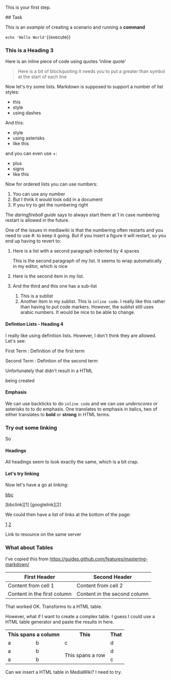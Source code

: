 This is your first step.

## Task

This is an _example_ of creating a scenario and running a **command**

`echo 'Hello World'`{{execute}}

### This is a Heading 3

Here is an inline piece of code using quotes 'inline quote'

> Here is a bit of blockquoting
> it needs you to put a greater than symbol at the start of
> each line

Now let's try some lists.  Markdown is supposed to support a number of list styles:

- this
- style
- using dashes

And this:
* style
* using asterisks
* like this

and you can even use +:
+ plus
+ signs
+ like this

Now for ordered lists you can use numbers:

1. You can use any number
1. But I think it would look odd in a document
1. If you try to get the numbering right

The _daringfireball guide_ says to always start them at 1 in case numbering restart is allowed in the future.

One of the issues in mediawiki is that the numbering often restarts and you need to use #: to keep it going. But if you insert a figure it will restart, so you end up having to revert to:

1. Here is a list with a second paragraph indented by 4 spaces

    This is the second paragraph of my list.  It seems to wrap automatically in my editor, which is nice

    <this is a codeblock within my list>

1.  Here is the second item in my list.

1.  And the third and this one has a sub-list
    1. This is a sublist
    1. Another item in my sublist. This is `inline code`.  I really like this rather than having to put code markers.  However, the sublist still uses arabic numbers.  It would be nice to be able to change.


#### Defintion Lists - Heading 4

I really like using definition lists. However, I don't think they are allowed.  Let's see:

First Term
: Definition of the first term

Second Term
: Defintion of the second term

Unfortunately that didn't result in a HTML <dl> being created


#### Emphasis

We can use backticks to do `inline code` and we can use _underscores_ or asterisks to to do emphasis. One translates to emphasis in italics, two of either translates to __bold__ or **strong** in HTML terms.


### Try out some linking

So 

#### Headings

All headings seem to look exactly the same, which is a bit crap.

#### Let's try linking

Now let's have a go at linking:

[bbc](http://www.bbc.co.uk)

[bbclink][1]
[googlelink][2]


We could then have a list of links at the bottom of the page:

[1](http://www.bbc.co.uk)
[2](http://www.google.co.uk)


Link to resource on the same server

### What about Tables

I've copied this from https://guides.github.com/features/mastering-markdown/

First Header | Second Header
------------ | -------------
Content from cell 1 | Content from cell 2
Content in the first column | Content in the second column

That worked OK.  Transforms to a HTML table.

However, what if I want to create a complex table.  I guess I could use a HTML table generator and paste the results in here.

<table class="tg">
  <tr>
    <th class="tg-0pky" colspan="2">This spans a column</th>
    <th class="tg-0lax">This </th>
    <th class="tg-0lax">That</th>
  </tr>
  <tr>
    <td class="tg-0lax">a</td>
    <td class="tg-0lax">b</td>
    <td class="tg-0lax">c</td>
    <td class="tg-0lax">d</td>
  </tr>
  <tr>
    <td class="tg-0lax">a</td>
    <td class="tg-0lax">b</td>
    <td class="tg-0lax" rowspan="2">This spans a row</td>
    <td class="tg-0lax">d</td>
  </tr>
  <tr>
    <td class="tg-0lax">a</td>
    <td class="tg-0lax">b</td>
    <td class="tg-0lax">c</td>
  </tr>
</table>

Can we insert a HTML table in MediaWiki?  I need to try.